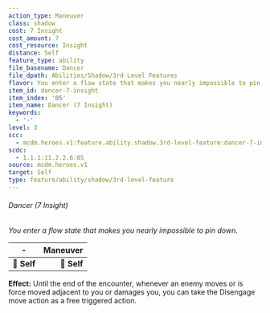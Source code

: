 ```yaml
---
action_type: Maneuver
class: shadow
cost: 7 Insight
cost_amount: 7
cost_resource: Insight
distance: Self
feature_type: ability
file_basename: Dancer
file_dpath: Abilities/Shadow/3rd-Level Features
flavor: You enter a flow state that makes you nearly impossible to pin down.
item_id: dancer-7-insight
item_index: '05'
item_name: Dancer (7 Insight)
keywords:
  - '-'
level: 3
scc:
  - mcdm.heroes.v1:feature.ability.shadow.3rd-level-feature:dancer-7-insight
scdc:
  - 1.1.1:11.2.2.6:05
source: mcdm.heroes.v1
target: Self
type: feature/ability/shadow/3rd-level-feature
---
```


###### Dancer (7 Insight)

*You enter a flow state that makes you nearly impossible to pin down.*

| **-**       | **Maneuver** |
| ----------- | -----------: |
| **📏 Self** |  **🎯 Self** |

**Effect:** Until the end of the encounter, whenever an enemy moves or is force moved adjacent to you or damages you, you can take the Disengage move action as a free triggered action.
